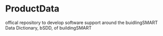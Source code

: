 # ProductData
offical repository to develop software support around the buidlingSMART Data Dictionary, bSDD, of buildingSMART
